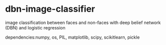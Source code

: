 # dbn-image-classifier
 image classification between faces and non-faces 
 with deep belief network (DBN) and logistic regression

dependencies:numpy, os, PIL, matplotlib, scipy, scikitlearn, pickle